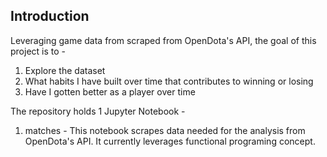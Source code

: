 ## Introduction

Leveraging game data from scraped from OpenDota's API, the goal of this project is to - 

  1. Explore the dataset 
  2. What habits I have built over time that contributes to winning or losing 
  3. Have I gotten better as a player over time

The repository holds 1 Jupyter Notebook -
  1. matches - This notebook scrapes data needed for the analysis from OpenDota's API. It currently leverages functional programing concept. 
